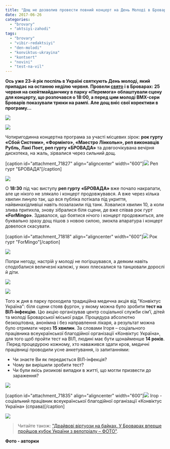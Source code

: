 ```yaml
---
title: "Дощ не дозволив провести повний концерт на День Молоді в Броварах - ФОТО"
date: 2017-06-26
categories: 
  - "brovary"
  - "aktsiyi-zahodi"
tags: 
  - "brovary"
  - "vibir-redaktsiyi"
  - "den-molodi"
  - "konviktus-ukrayina"
  - "kontsert"
  - "novini"
  - "test-na-vil"
---
```


**Ось уже 23-й рік поспіль в Україні святкують День молоді, який припадає на останню неділю червня. Провели [свято](https://mpz.brovary.org/anons-den-molodi-vypusknyj-ta-den-konstytutsiyi/) і в Броварах: 25 червня на скейтмайданчику в парку «Перемога» облаштували сцену для концерту, що розпочався о 18:00, а перед цим молоді BMX-сери Броварів показували трюки на рампі. Але дощ вніс свої корективи в програму...**

[![](https://mpz.brovary.org/wp-content/uploads/2017/06/den-molodi-2017-16.jpg)](https://mpz.brovary.org/wp-content/uploads/2017/06/den-molodi-2017-16.jpg)

[![](https://mpz.brovary.org/wp-content/uploads/2017/06/den-molodi-2017-13.jpg)](https://mpz.brovary.org/wp-content/uploads/2017/06/den-molodi-2017-13.jpg)

Чотиригодинна концертна програма за участі місцевих зірок: **рок гурту «Сбой Системи», «Формінго», «Маестро Лінкольн», реп виконавців Рубль, Лакі Поет, реп гурту «БРОВАДА»** та довгоочікувана вечірня дискотека, на жаль, зірвалися через сильний дощ.

\[caption id="attachment\_71827" align="aligncenter" width="600"\][![](https://mpz.brovary.org/wp-content/uploads/2017/06/den-molodi-2017-15.jpg)](https://mpz.brovary.org/wp-content/uploads/2017/06/den-molodi-2017-15.jpg) Реп гурт "БРОВАДА"\[/caption\]

[![](https://mpz.brovary.org/wp-content/uploads/2017/06/den-molodi-2017-20.jpg)](https://mpz.brovary.org/wp-content/uploads/2017/06/den-molodi-2017-20.jpg)

О **18:30** під час виступу **реп гурту** **«БРОВАДА»** вже почало накрапати, але це нікого не злякало і концерт продовжувався. А вже через кілька хвилин линуло так, що вся публіка потікала під укриття, найвинахідливіші навіть позалазили під танк. Ховалися хвилин 10, а коли злива притихла, знову зібралися біля сцени, де вже співав рок гурт **«ForMingо»**. Здавалося, що боятися нічого і концерт продовжиться, але буквально зразу дощ пішов з новою силою, змокла апаратура і концерт довелося скасувати.

\[caption id="attachment\_71818" align="aligncenter" width="600"\][![](https://mpz.brovary.org/wp-content/uploads/2017/06/den-molodi-2017-6.jpg)](https://mpz.brovary.org/wp-content/uploads/2017/06/den-molodi-2017-6.jpg) Рок гурт "ForMingo"\[/caption\]

[![](https://mpz.brovary.org/wp-content/uploads/2017/06/den-molodi-2017-12.jpg)](https://mpz.brovary.org/wp-content/uploads/2017/06/den-molodi-2017-12.jpg)

Попри негоду, настрій у молоді не погіршувався, а деяким навіть сподобалися величезні калюжі, у яких плескалися та танцювали дорослі й діти.

[![](https://mpz.brovary.org/wp-content/uploads/2017/06/den-molodi-2017-5.jpg)](https://mpz.brovary.org/wp-content/uploads/2017/06/den-molodi-2017-5.jpg)

[![](https://mpz.brovary.org/wp-content/uploads/2017/06/den-molodi-2017-3.jpg)](https://mpz.brovary.org/wp-content/uploads/2017/06/den-molodi-2017-3.jpg)

Того ж дня в парку проходила традиційна медична акція від "Конвіктус Україна": біля сцени стояв фургон, у якому можна було зробити **тест на ВІЛ-інфекцію**. Цю акцію організував центр соціальної служби сім’ї, дітей та молоді Броварської міської ради. Процедура абсолютно безкоштовна, анонімна і без направлення лікаря, а результат можна було отримати через **15 хвилин**. За словами Ігоря – соціального працівника всеукраїнської благодійної організації «Конвіктус Україна», для того щоб пройти тест на ВІЛ, людині має бути щонайменше **14 років**.  Перед процедурою кожному, хто наважився здати кров, медичні працівниці проводили усне анкетування, із запитаннями:

- Чи знаєте Ви як передається ВІЛ-інфекція?
- Чому ви вирішили зробити тест?
- Чи були якісь ризикові випадки в житті, що могли призвести до зараження?

[![](https://mpz.brovary.org/wp-content/uploads/2017/06/den-molodi-2017-21.jpg)](https://mpz.brovary.org/wp-content/uploads/2017/06/den-molodi-2017-21.jpg)

\[caption id="attachment\_71835" align="aligncenter" width="600"\][![](https://mpz.brovary.org/wp-content/uploads/2017/06/den-molodi-2017-23.jpg)](https://mpz.brovary.org/wp-content/uploads/2017/06/den-molodi-2017-23.jpg) Ігор - соціальний працівник всеукраїнської благодійної організації «Конвіктус Україна» (справа)\[/caption\]

[![](https://mpz.brovary.org/wp-content/uploads/2017/06/den-molodi-2017-22.jpg)](https://mpz.brovary.org/wp-content/uploads/2017/06/den-molodi-2017-22.jpg)

> Читайте також: ["Драйвові віртуози на байках. У Броварах вперше пройшов кубок України з велотріалу – ФОТО"](https://mpz.brovary.org/drajvovi-virtuozy-na-bajkah-u-brovarah-vpershe-projshov-kubok-ukrayiny-z-velotrialu-foto/).

**Фото - авторки**
